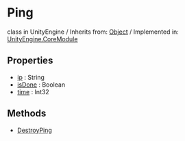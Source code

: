 # Ping
class in UnityEngine
 / Inherits from: <a href="https://docs.unity3d.com/6000.0/Documentation/ScriptReference/Object.html">Object</a> / Implemented in: <a href="https://docs.unity3d.com/6000.0/Documentation/ScriptReference/UnityEngine.CoreModule.html">UnityEngine.CoreModule</a>

## Properties
- <a href="https://docs.unity3d.com/6000.0/Documentation/ScriptReference/Ping-ip.html">ip</a> : String
- <a href="https://docs.unity3d.com/6000.0/Documentation/ScriptReference/Ping-isDone.html">isDone</a> : Boolean
- <a href="https://docs.unity3d.com/6000.0/Documentation/ScriptReference/Ping-time.html">time</a> : Int32

## Methods
- <a href="https://docs.unity3d.com/6000.0/Documentation/ScriptReference/Ping.DestroyPing.html">DestroyPing</a>
